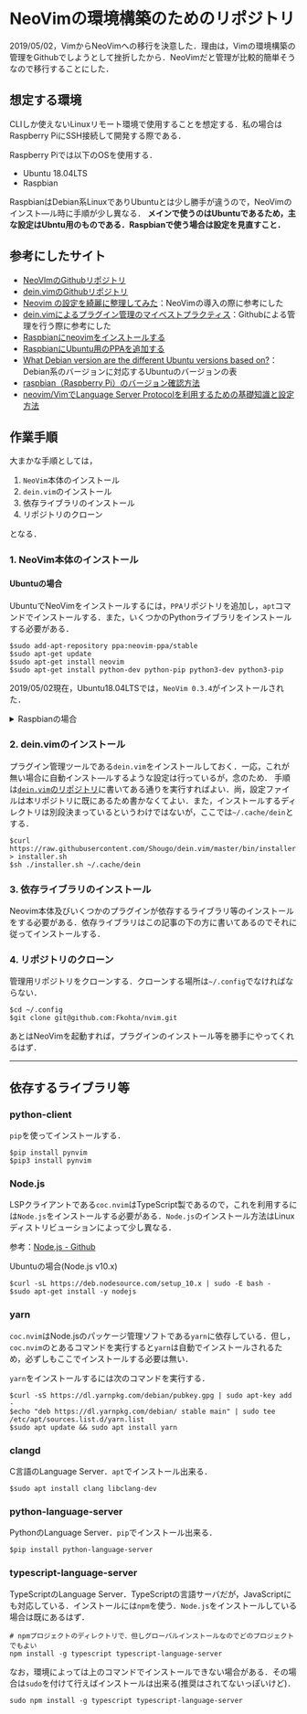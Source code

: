 # NeoVimの環境構築のためのリポジトリ

2019/05/02，VimからNeoVimへの移行を決意した．理由は，Vimの環境構築の管理をGithubでしようとして挫折したから．NeoVimだと管理が比較的簡単そうなので移行することにした．

## 想定する環境

CLIしか使えないLinuxリモート環境で使用することを想定する．私の場合はRaspberry PiにSSH接続して開発する際である．

Raspberry Piでは以下のOSを使用する．

- Ubuntu 18.04LTS
- Raspbian 

RaspbianはDebian系LinuxでありUbuntuとは少し勝手が違うので，NeoVimのインスト―ル時に手順が少し異なる．
**メインで使うのはUbuntuであるため，主な設定はUbntu用のものである．Raspbianで使う場合は設定を見直すこと．**

## 参考にしたサイト

- [NeoVImのGithubリポジトリ](https://github.com/neovim/neovim/wiki/Installing-Neovim)
- [dein.vimのGithubリポジトリ](https://github.com/Shougo/dein.vim/blob/master/README.md)
- [Neovim の設定を綺麗に整理してみた](https://qiita.com/tamago3keran/items/cdfd66b627b3686846d2)：NeoVimの導入の際に参考にした
- [dein.vimによるプラグイン管理のマイベストプラクティス](https://qiita.com/kawaz/items/ee725f6214f91337b42b)：Githubによる管理を行う際に参考にした
- [Raspbianにneovimをインストールする](http://hiratarosu.hateblo.jp/entry/2019/01/26/205929)
- [RaspbianにUbuntu用のPPAを追加する](https://qiita.com/hnw/items/734f82bee26a40269c1b#fn1)
- [What Debian version are the different Ubuntu versions based on?](https://askubuntu.com/questions/445487/what-debian-version-are-the-different-ubuntu-versions-based-on)：Debian系のバージョンに対応するUbuntuのバージョンの表
- [raspbian（Raspberry Pi）のバージョン確認方法](https://www.checksite.jp/raspbian-version-check/)
- [neovim/VimでLanguage Server Protocolを利用するための基礎知識と設定方法](https://qiita.com/succi0303/items/cd30d0ea40d419d4431c)

## 作業手順

大まかな手順としては，

1. `NeoVim`本体のインストール
1. `dein.vim`のインストール 
1. 依存ライブラリのインストール
1. リポジトリのクローン

となる．

### 1. NeoVim本体のインストール

#### Ubuntuの場合

UbuntuでNeoVimをインストールするには，`PPA`リポジトリを追加し，`apt`コマンドでインストールする．また，いくつかのPythonライブラリをインストールする必要がある．

```console
$sudo add-apt-repository ppa:neovim-ppa/stable
$sudo apt-get update
$sudo apt-get install neovim
$sudo apt-get install python-dev python-pip python3-dev python3-pip
```

2019/05/02現在，Ubuntu18.04LTSでは，`NeoVim 0.3.4`がインストールされた．

<details>
<summary>Raspbianの場合</summary>
<pre>
<code>

NeoVimはDebianの公式リポジトリに対応してはいるが，それでインストール出来るバージョンはかなり古いバージョンしかない．なので，別の方法でインストールする．具体的には，RaspbianにUbuntu用のPPAリポジトリを追加し，そこからインストールする．

まず，Raspbianのバージョンを確認する．`lsb_release -a`コマンドで確認することが出来る．今回は`stretch`であったので，対応するUbuntuのバージョンは`xenial`であった．

次にUbuntu用のPPAリポジトリを登録する．
公開鍵の取得を行う．

```console
$sudo apt install dirmngr
$sudo apt-key adv --keyserver keyserver.ubuntu.com --recv-keys 9DBB0BE9366964F134855E2255F96FCF8231B6DD
```

リポジトリの情報を記述するファイルを生成する．

```console
$sudo touch /etc/apt/sources.list.d/neovim-ppa.list
```

ファイルの中には次の2行を記述する．

```none:/etc/apt/sources.list.d/neovim-ppa.list
deb http://ppa.launchpad.net/neovim-ppa/stable/ubuntu xenial main 
deb-src http://ppa.launchpad.net/neovim-ppa/stable/ubuntu xenial main
```

あとは`apt`コマンドでインストールすることが出来る．

```console
$sudo apt update
$sudo apt install neovim
```

インストールが完了したらバージョンを確認する．

```console
$nvim -v
```

</code>
</pre>
</details>

### 2. dein.vimのインストール

プラグイン管理ツールである`dein.vim`をインストールしておく．一応，これが無い場合に自動インスト―ルするような設定は行っているが，念のため．
手順は[`dein.vim`のリポジトリ](https://github.com/Shougo/dein.vim/blob/master/README.md)に書いてある通りを実行すればよい．尚，設定ファイルは本リポジトリに既にあるため書かなくてよい．また，インストールするディレクトリは別段決まっているというわけではないが，ここでは`~/.cache/dein`とする．

```console
$curl https://raw.githubusercontent.com/Shougo/dein.vim/master/bin/installer.sh > installer.sh
$sh ./installer.sh ~/.cache/dein
```

### 3. 依存ライブラリのインストール

Neovim本体及びいくつかのプラグインが依存するライブラリ等のインストールをする必要がある．依存ライブラリはこの記事の下の方に書いてあるのでそれに従ってインストールする．

### 4. リポジトリのクローン

管理用リポジトリをクローンする．クローンする場所は`~/.config`でなければならない．

```console
$cd ~/.config
$git clone git@github.com:Fkohta/nvim.git
```

あとはNeoVimを起動すれば，プラグインのインストール等を勝手にやってくれるはず．

---

## 依存するライブラリ等

### python-client

`pip`を使ってインストールする．

```console
$pip install pynvim
$pip3 install pynvim
```

### Node.js

LSPクライアントである`coc.nvim`はTypeScript製であるので，これを利用するには`Node.js`をインストールする必要がある．`Node.js`のインストール方法はLinuxディストリビューションによって少し異なる．

参考：[Node.js - Github](https://github.com/nodesource/distributions/blob/master/README.md#deb)

Ubuntuの場合(Node.js v10.x)
```console
$curl -sL https://deb.nodesource.com/setup_10.x | sudo -E bash -
$sudo apt-get install -y nodejs
```

### yarn

`coc.nvim`はNode.jsのパッケージ管理ソフトである`yarn`に依存している．但し，`coc.nvim`のとあるコマンドを実行すると`yarn`は自動でインストールされるため，必ずしもここでインストールする必要は無い．

`yarn`をインストールするには次のコマンドを実行する．

```console
$curl -sS https://dl.yarnpkg.com/debian/pubkey.gpg | sudo apt-key add -
$echo "deb https://dl.yarnpkg.com/debian/ stable main" | sudo tee /etc/apt/sources.list.d/yarn.list
$sudo apt update && sudo apt install yarn
```

### clangd

C言語のLanguage Server．`apt`でインストール出来る．

```console
$sudo apt install clang libclang-dev
```

### python-language-server

PythonのLanguage Server．`pip`でインストール出来る．

```console
$pip install python-language-server
```

### typescript-language-server

TypeScriptのLanguage Server．TypeScriptの言語サーバだが，JavaScriptにも対応している．インストールには`npm`を使う．`Node.js`をインストールしている場合は既にあるはず．

```console
# npmプロジェクトのディレクトリで．但しグローバルインストールなのでどのプロジェクトでもよい
npm install -g typescript typescript-language-server
```

なお，環境によっては上のコマンドでインストールできない場合がある．その場合は`sudo`を付けて行えばインストールは出来る(推奨はされてないっぽいけど)．

```console
sudo npm install -g typescript typescript-language-server
```
